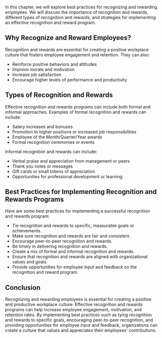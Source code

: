 
In this chapter, we will explore best practices for recognizing and rewarding employees. We will discuss the importance of recognition and rewards, different types of recognition and rewards, and strategies for implementing an effective recognition and reward program.

Why Recognize and Reward Employees?
-----------------------------------

Recognition and rewards are essential for creating a positive workplace culture that fosters employee engagement and retention. They can also:

* Reinforce positive behaviors and attitudes
* Improve morale and motivation
* Increase job satisfaction
* Encourage higher levels of performance and productivity

Types of Recognition and Rewards
--------------------------------

Effective recognition and rewards programs can include both formal and informal approaches. Examples of formal recognition and rewards can include:

* Salary increases and bonuses
* Promotion to higher positions or increased job responsibilities
* Employee of the Month/Quarter/Year awards
* Formal recognition ceremonies or events

Informal recognition and rewards can include:

* Verbal praise and appreciation from management or peers
* Thank you notes or messages
* Gift cards or small tokens of appreciation
* Opportunities for professional development or learning

Best Practices for Implementing Recognition and Rewards Programs
----------------------------------------------------------------

Here are some best practices for implementing a successful recognition and rewards program:

* Tie recognition and rewards to specific, measurable goals or achievements.
* Make sure recognition and rewards are fair and consistent.
* Encourage peer-to-peer recognition and rewards.
* Be timely in delivering recognition and rewards.
* Create a mix of formal and informal recognition and rewards.
* Ensure that recognition and rewards are aligned with organizational values and goals.
* Provide opportunities for employee input and feedback on the recognition and reward program.

Conclusion
----------

Recognizing and rewarding employees is essential for creating a positive and productive workplace culture. Effective recognition and rewards programs can help increase employee engagement, motivation, and retention rates. By implementing best practices such as tying recognition and rewards to specific goals, encouraging peer-to-peer recognition, and providing opportunities for employee input and feedback, organizations can create a culture that values and appreciates their employees' contributions.
